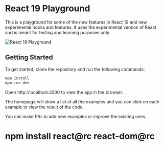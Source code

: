 # React 19 Playground

This is a playground for some of the new features in React 19 and new experimental hooks and features. It uses the experimental version of React and is meant for testing and learning purposes only.

<img src="public/screen.png " alt="React 19 Playground" />

## Getting Started

To get started, clone the repository and run the following commands:

```bash
npm install
npm run dev
```

Open http://localhost:3000 to view the app in the browser.

The homepage will show a list of all the examples and you can click on each example to view the result of the code.

You can make PRs to add new examples or improve the existing ones.


# npm install react@rc react-dom@rc
